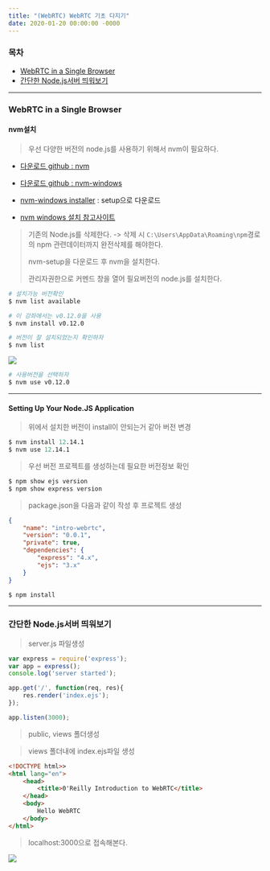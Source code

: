 ```yaml
---
title: "(WebRTC) WebRTC 기초 다지기"
date: 2020-01-20 00:00:00 -0000
---
```


### 목차

* [WebRTC in a Single Browser](#WebRTC-in-a-Single-Browser)
* [간단한 Node.js서버 띄워보기](#간단한-Node.js서버-띄워보기)

---

### WebRTC in a Single Browser

#### nvm설치

> 우선 다양한 버전의 node.js를 사용하기 위해서 nvm이 필요하다.

* [다운로드 github : nvm](https://github.com/nvm-sh/nvm)
* [다운로드 github : nvm-windows](https://github.com/coreybutler/nvm-windows)
* [nvm-windows installer](https://github.com/coreybutler/nvm-windows/releases) : setup으로 다운로드

* [nvm windows 설치 참고사이트](http://hong.adfeel.info/backend/nodejs/window%EC%97%90%EC%84%9C-nvmnode-version-manager-%EC%82%AC%EC%9A%A9%ED%95%98%EA%B8%B0/)

> 기존의 Node.js를 삭제한다. -> 삭제 시 `C:\Users\AppData\Roaming\npm`경로의 npm 관련데이터까지 완전삭제를 해야한다.
>
> nvm-setup을 다운로드 후 nvm을 설치한다.
>
> 관리자권한으로 커멘드 창을 열어 필요버전의 node.js를 설치한다.

```s
# 설치가능 버전확인
$ nvm list available
```

```s
# 이 강좌에서는 v0.12.0을 사용
$ nvm install v0.12.0
```

```s
# 버전이 잘 설치되었는지 확인하자
$ nvm list
```

![](webrtc-baisic_Image_01.png)

```s
# 사용버전을 선택하자
$ nvm use v0.12.0
```

---

#### Setting Up Your Node.JS Application

> 위에서 설치한 버전이 install이 안되는거 같아 버전 변경

```s
$ nvm install 12.14.1
$ nvm use 12.14.1
```

> 우선 버전 프로젝트를 생성하는데 필요한 버전정보 확인

```s
$ npm show ejs version
$ npm show express version
```

> package.json을 다음과 같이 작성 후 프로젝트 생성

```json
{
    "name": "intro-webrtc",
    "version": "0.0.1",
    "private": true,
    "dependencies": {
        "express": "4.x",
        "ejs": "3.x"
    }
}
```

```s
$ npm install
```

---

### 간단한 Node.js서버 띄워보기

> server.js 파일생성

```js
var express = require('express');
var app = express();
console.log('server started');

app.get('/', function(req, res){
    res.render('index.ejs');
});

app.listen(3000);
```

> public, views 폴더생성

> views 폴더내에 index.ejs파일 생성

```html
<!DOCTYPE html>>
<html lang="en">
    <head>
        <title>0'Reilly Introduction to WebRTC</title>
    </head>
    <body>
        Hello WebRTC
    </body>
</html>
```

> localhost:3000으로 접속해본다.

![](webrtc-baisic_Image_02.png)